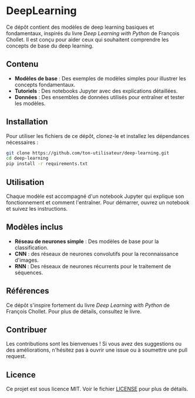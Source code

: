 # DeepLearning

Ce dépôt contient des modèles de deep learning basiques et fondamentaux, inspirés du livre *Deep Learning with Python* de François Chollet. Il est conçu pour aider ceux qui souhaitent comprendre les concepts de 
base du deep learning.

## Contenu

- **Modèles de base** : Des exemples de modèles simples pour illustrer les concepts fondamentaux.
- **Tutoriels** : Des notebooks Jupyter avec des explications détaillées.
- **Données** : Des ensembles de données utilisés pour entraîner et tester les modèles.

## Installation

Pour utiliser les fichiers de ce dépôt, clonez-le et installez les dépendances nécessaires :

```bash
git clone https://github.com/ton-utilisateur/deep-learning.git
cd deep-learning
pip install -r requirements.txt
```

## Utilisation

Chaque modèle est accompagné d'un notebook Jupyter qui explique son fonctionnement et comment l'entraîner. Pour démarrer, ouvrez un notebook et suivez les instructions.

## Modèles inclus

- **Réseau de neurones simple** : Des modèles de base pour la classification.
- **CNN** : des réseaux de neurones convolutifs pour la reconnaissance d'images.
- **RNN** : Des réseaux de neurones récurrents pour le traitement de séquences.

## Références

Ce dépôt s'inspire fortement du livre *Deep Learning with Python* de François Chollet. Pour plus de détails, consultez le livre.

## Contribuer

Les contributions sont les bienvenues ! Si vous avez des suggestions ou des améliorations, n'hésitez pas à ouvrir une issue ou à soumettre une pull request.

## Licence

Ce projet est sous licence MIT. Voir le fichier [LICENSE](LICENSE) pour plus de détails.
